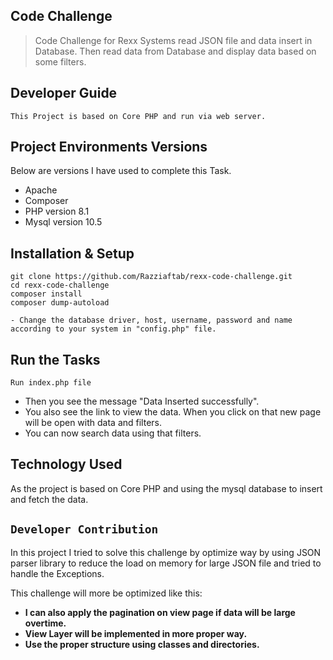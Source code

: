 ## Code Challenge

> Code Challenge for Rexx Systems read JSON file and data insert in Database. Then read data from Database and display data based on some filters.

## Developer Guide
    This Project is based on Core PHP and run via web server.

## Project Environments Versions
Below are versions I have used to complete this Task.
- Apache
- Composer
- PHP version 8.1
- Mysql version 10.5

## Installation & Setup
```
git clone https://github.com/Razziaftab/rexx-code-challenge.git
cd rexx-code-challenge
composer install
composer dump-autoload

- Change the database driver, host, username, password and name according to your system in "config.php" file.
```

## Run the Tasks

`Run index.php file`

- Then you see the message "Data Inserted successfully".
- You also see the link to view the data. When you click on that new page will be open with data and filters.
- You can now search data using that filters.

## Technology Used

As the project is based on Core PHP and using the mysql database to insert and fetch the data.

## `Developer Contribution`

In this project I tried to solve this challenge by optimize way by using JSON parser library to reduce the load on memory for large JSON file and tried to handle the Exceptions.

This challenge will more be optimized like this:

- **I can also apply the pagination on view page if data will be large overtime.**
- **View Layer will be implemented in more proper way.**
- **Use the proper structure using classes and directories.**
